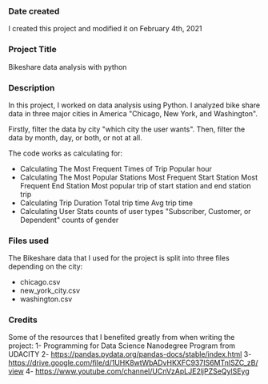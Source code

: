 ### Date created
I created this project and modified it on February 4th, 2021

### Project Title
Bikeshare data analysis with python

### Description
In this project, I worked on data analysis using Python.
I analyzed bike share data in three major cities in America "Chicago, New York, and Washington".

Firstly, filter the data by city "which city the user wants". 
Then, filter the data by month, day, or both, or not at all.

The code works as calculating for:
- Calculating The Most Frequent Times of Trip
    Popular hour
- Calculating The Most Popular Stations
    Most Frequent Start Station
    Most Frequent End Station
    Most popular trip of start station and end station trip
- Calculating Trip Duration
    Total trip time
    Avg trip time
- Calculating User Stats
    counts of user types "Subscriber, Customer, or Dependent"
    counts of gender

### Files used
The Bikeshare data that I used for the project is split into three files depending on the city:
- chicago.csv
- new_york_city.csv
- washington.csv

### Credits
Some of the resources that I benefited greatly from when writing the project:
1- Programming for Data Science Nanodegree Program from UDACITY
2- https://pandas.pydata.org/pandas-docs/stable/index.html
3- https://drive.google.com/file/d/1UHK8wtWbADvHKXFC937IS6MTnlSZC_zB/view
4- https://www.youtube.com/channel/UCnVzApLJE2ljPZSeQylSEyg

